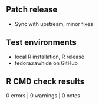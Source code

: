 ## Patch release
- Sync with upstream, minor fixes

## Test environments
- local R installation, R release
- fedora:rawhide on GitHub

## R CMD check results
0 errors | 0 warnings | 0 notes
